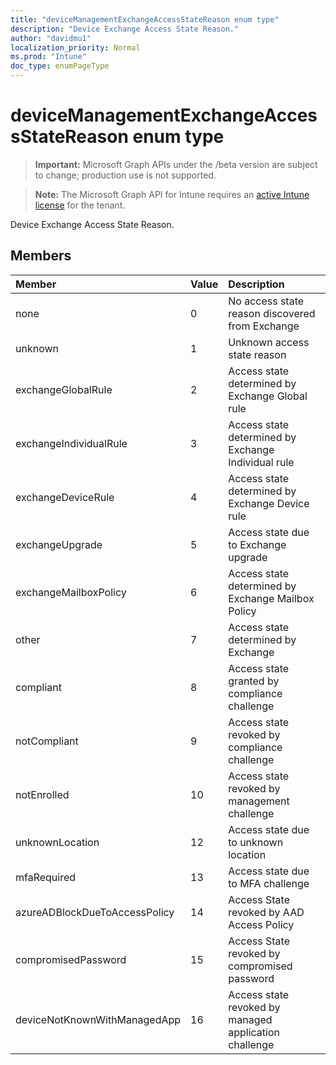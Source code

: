 ```yaml
---
title: "deviceManagementExchangeAccessStateReason enum type"
description: "Device Exchange Access State Reason."
author: "davidmu1"
localization_priority: Normal
ms.prod: "Intune"
doc_type: enumPageType
---
```


# deviceManagementExchangeAccessStateReason enum type

> **Important:** Microsoft Graph APIs under the /beta version are subject to change; production use is not supported.

> **Note:** The Microsoft Graph API for Intune requires an [active Intune license](https://go.microsoft.com/fwlink/?linkid=839381) for the tenant.

Device Exchange Access State Reason.

## Members
|Member|Value|Description|
|:---|:---|:---|
|none|0|No access state reason discovered from Exchange|
|unknown|1|Unknown access state reason|
|exchangeGlobalRule|2|Access state determined by Exchange Global rule|
|exchangeIndividualRule|3|Access state determined by Exchange Individual rule|
|exchangeDeviceRule|4|Access state determined by Exchange Device rule|
|exchangeUpgrade|5|Access state due to Exchange upgrade|
|exchangeMailboxPolicy|6|Access state determined by Exchange Mailbox Policy|
|other|7|Access state determined by Exchange|
|compliant|8|Access state granted by compliance challenge|
|notCompliant|9|Access state revoked by compliance challenge|
|notEnrolled|10|Access state revoked by management challenge|
|unknownLocation|12|Access state due to unknown location|
|mfaRequired|13|Access state due to MFA challenge|
|azureADBlockDueToAccessPolicy|14|Access State revoked by AAD Access Policy|
|compromisedPassword|15|Access State revoked by compromised password|
|deviceNotKnownWithManagedApp|16|Access state revoked by managed application challenge|



